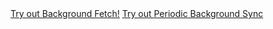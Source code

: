 <html>
<body>
  <A HREF = "bgf/bgf_nuanced.html">Try out Background Fetch!</A>
  <A HREF = "periodic_sync/periodicSync.html">Try out Periodic Background Sync</A>
</body>
<html>
